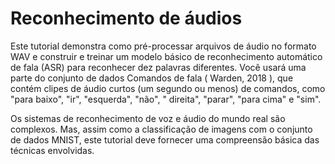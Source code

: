 # Reconhecimento de áudios

Este tutorial demonstra como pré-processar arquivos de áudio no formato WAV e construir e treinar um modelo básico de reconhecimento automático de fala (ASR) para reconhecer dez palavras diferentes. Você usará uma parte do conjunto de dados Comandos de fala ( Warden, 2018 ), que contém clipes de áudio curtos (um segundo ou menos) de comandos, como "para baixo", "ir", "esquerda", "não", " direita", "parar", "para cima" e "sim".

Os sistemas de reconhecimento de voz e áudio do mundo real são complexos. Mas, assim como a classificação de imagens com o conjunto de dados MNIST, este tutorial deve fornecer uma compreensão básica das técnicas envolvidas.
